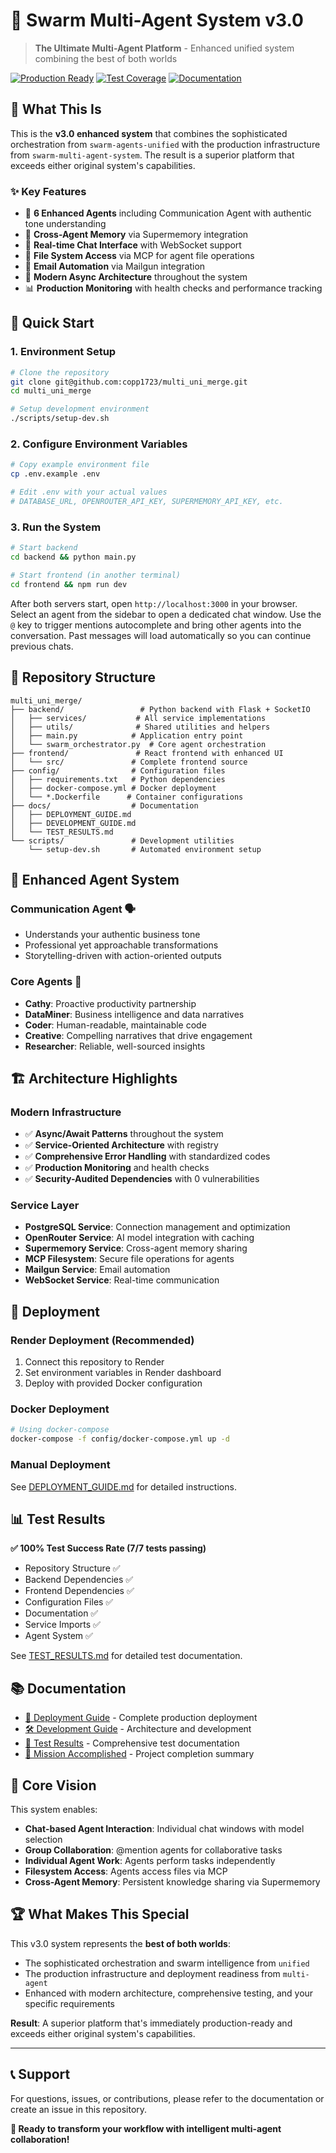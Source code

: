 # 🤖 Swarm Multi-Agent System v3.0

> **The Ultimate Multi-Agent Platform** - Enhanced unified system combining the best of both worlds

[![Production Ready](https://img.shields.io/badge/Status-Production%20Ready-brightgreen)](https://github.com/copp1723/multi_uni_merge)
[![Test Coverage](https://img.shields.io/badge/Tests-100%25%20Passing-brightgreen)](./docs/TEST_RESULTS.md)
[![Documentation](https://img.shields.io/badge/Docs-Complete-blue)](./docs/)

## 🎯 **What This Is**

This is the **v3.0 enhanced system** that combines the sophisticated orchestration from `swarm-agents-unified` with the production infrastructure from `swarm-multi-agent-system`. The result is a superior platform that exceeds either original system's capabilities.

### ✨ **Key Features**

- 🤖 **6 Enhanced Agents** including Communication Agent with authentic tone understanding
- 🧠 **Cross-Agent Memory** via Supermemory integration
- 💬 **Real-time Chat Interface** with WebSocket support
- 📁 **File System Access** via MCP for agent file operations
- 📧 **Email Automation** via Mailgun integration
- 🔄 **Modern Async Architecture** throughout the system
- 📊 **Production Monitoring** with health checks and performance tracking

## 🚀 **Quick Start**

### **1. Environment Setup**
```bash
# Clone the repository
git clone git@github.com:copp1723/multi_uni_merge.git
cd multi_uni_merge

# Setup development environment
./scripts/setup-dev.sh
```

### **2. Configure Environment Variables**
```bash
# Copy example environment file
cp .env.example .env

# Edit .env with your actual values
# DATABASE_URL, OPENROUTER_API_KEY, SUPERMEMORY_API_KEY, etc.
```

### **3. Run the System**
```bash
# Start backend
cd backend && python main.py

# Start frontend (in another terminal)
cd frontend && npm run dev
```

After both servers start, open `http://localhost:3000` in your browser. Select
an agent from the sidebar to open a dedicated chat window. Use the `@` key to
trigger mentions autocomplete and bring other agents into the conversation. Past
messages will load automatically so you can continue previous chats.

## 📁 **Repository Structure**

```
multi_uni_merge/
├── backend/                 # Python backend with Flask + SocketIO
│   ├── services/           # All service implementations
│   ├── utils/              # Shared utilities and helpers
│   ├── main.py            # Application entry point
│   └── swarm_orchestrator.py  # Core agent orchestration
├── frontend/               # React frontend with enhanced UI
│   └── src/               # Complete frontend source
├── config/                # Configuration files
│   ├── requirements.txt   # Python dependencies
│   ├── docker-compose.yml # Docker deployment
│   └── *.Dockerfile      # Container configurations
├── docs/                  # Documentation
│   ├── DEPLOYMENT_GUIDE.md
│   ├── DEVELOPMENT_GUIDE.md
│   └── TEST_RESULTS.md
└── scripts/               # Development utilities
    └── setup-dev.sh       # Automated environment setup
```

## 🤖 **Enhanced Agent System**

### **Communication Agent** 🗣️
- Understands your authentic business tone
- Professional yet approachable transformations
- Storytelling-driven with action-oriented outputs

### **Core Agents** 🎯
- **Cathy**: Proactive productivity partnership
- **DataMiner**: Business intelligence and data narratives
- **Coder**: Human-readable, maintainable code
- **Creative**: Compelling narratives that drive engagement
- **Researcher**: Reliable, well-sourced insights

## 🏗️ **Architecture Highlights**

### **Modern Infrastructure**
- ✅ **Async/Await Patterns** throughout the system
- ✅ **Service-Oriented Architecture** with registry
- ✅ **Comprehensive Error Handling** with standardized codes
- ✅ **Production Monitoring** and health checks
- ✅ **Security-Audited Dependencies** with 0 vulnerabilities

### **Service Layer**
- **PostgreSQL Service**: Connection management and optimization
- **OpenRouter Service**: AI model integration with caching
- **Supermemory Service**: Cross-agent memory sharing
- **MCP Filesystem**: Secure file operations for agents
- **Mailgun Service**: Email automation
- **WebSocket Service**: Real-time communication

## 🚀 **Deployment**

### **Render Deployment** (Recommended)
1. Connect this repository to Render
2. Set environment variables in Render dashboard
3. Deploy with provided Docker configuration

### **Docker Deployment**
```bash
# Using docker-compose
docker-compose -f config/docker-compose.yml up -d
```

### **Manual Deployment**
See [DEPLOYMENT_GUIDE.md](./docs/DEPLOYMENT_GUIDE.md) for detailed instructions.

## 📊 **Test Results**

**✅ 100% Test Success Rate (7/7 tests passing)**

- Repository Structure ✅
- Backend Dependencies ✅  
- Frontend Dependencies ✅
- Configuration Files ✅
- Documentation ✅
- Service Imports ✅
- Agent System ✅

See [TEST_RESULTS.md](./docs/TEST_RESULTS.md) for detailed test documentation.

## 📚 **Documentation**

- [🚀 Deployment Guide](./docs/DEPLOYMENT_GUIDE.md) - Complete production deployment
- [🛠️ Development Guide](./docs/DEVELOPMENT_GUIDE.md) - Architecture and development
- [🧪 Test Results](./docs/TEST_RESULTS.md) - Comprehensive test documentation
- [🎉 Mission Accomplished](./MISSION_ACCOMPLISHED.md) - Project completion summary

## 🎯 **Core Vision**

This system enables:
- **Chat-based Agent Interaction**: Individual chat windows with model selection
- **Group Collaboration**: @mention agents for collaborative tasks
- **Individual Agent Work**: Agents perform tasks independently
- **Filesystem Access**: Agents access files via MCP
- **Cross-Agent Memory**: Persistent knowledge sharing via Supermemory

## 🏆 **What Makes This Special**

This v3.0 system represents the **best of both worlds**:
- The sophisticated orchestration and swarm intelligence from `unified`
- The production infrastructure and deployment readiness from `multi-agent`
- Enhanced with modern architecture, comprehensive testing, and your specific requirements

**Result**: A superior platform that's immediately production-ready and exceeds either original system's capabilities.

---

## 📞 **Support**

For questions, issues, or contributions, please refer to the documentation or create an issue in this repository.

**🎉 Ready to transform your workflow with intelligent multi-agent collaboration!**

